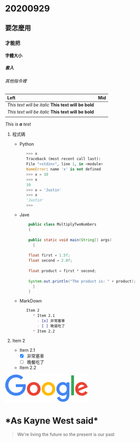 # 20200929
## 要怎麼用
### 才能把
#### 字體大小
##### 套入
###### 其他指令裡
|Left|Mid|
|:-------|:----:|
|*This text will be italic* **This text will be bold**|
|_This text will be italic_ __This text will be bold__|
| |

*This is **a** test*

1. 程式碼
   * Python
     ```Python
        >>> x
        Traceback (most recent call last):
        File "<stdin>", line 1, in <module>
        NameError: name 'x' is not defined
        >>> x = 10
        >>> x
        10
        >>> x = 'Justin'
        >>> x
        'Justin'
        >>>
     ```
   * Jave
     ``` Java
         public class MultiplyTwoNumbers
         {

         public static void main(String[] args) 
           {

         float first = 1.5f;
         float second = 2.0f;

         float product = first * second;

         System.out.println("The product is: " + product);
           }
         }
     ```
   * MarkDown
     ```MarkDown
        Item 2
           * Item 2.1 
             - [x] 非常塞車
             - [ ] 晚餐吃了
           * Item 2.2
      ```
     
2. Item 2
   * Item 2.1 
     - [x] 非常塞車
     - [ ] 晚餐吃了
     
   * Item 2.2

 
 ![Google](googlelogo_color_272x92dp.png "Google")
 
# \*As Kayne West said\*
 
 >We're living the future so 
 >the present is our past
# 







